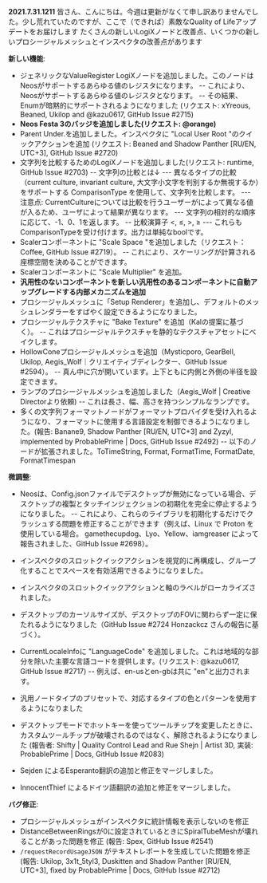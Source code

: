 **2021.7.31.1211**
皆さん、こんにちは。今週は更新がなくて申し訳ありませんでした。少し荒れていたのですが、ここで（できれば）素敵なQuality of Lifeアップデートをお届けします たくさんの新しいLogiXノードと改善点、いくつかの新しいプロシージャルメッシュとインスペクタの改善点があります

**新しい機能**:
- ジェネリックなValueRegister<T> LogiXノードを追加しました。このノードはNeosがサポートするあらゆる値のレジスタになります。
-- これにより、Neosがサポートするあらゆる値のレジスタとなります。
-- その結果、Enumが暗黙的にサポートされるようになりました (リクエスト: xYreous, Beaned, Ukilop and @kazu0617, GitHub Issue #2715)
- **Neos Festa 3のバッジを追加しました(リクエスト: @orange)**
- Parent Under.を追加しました。インスペクタに "Local User Root "のクイックアクションを追加 (リクエスト: Beaned and Shadow Panther [RU/EN, UTC+3], GitHub Issue #2720)
- 文字列を比較するためのLogiXノードを追加しました(リクエスト: runtime, GitHub Issue #2703)
-- 文字列の比較とは↓
--- 異なるタイプの比較（current culture, invariant culture, 大文字小文字を判別するか無視するか）をサポートする ComparisonType を使用して、文字列を比較します。
--- 注意点: CurrentCultureについては比較を行うユーザーがによって異なる値が入るため、ユーザによって結果が異なります。
--- 文字列の相対的な順序に応じて、-1、0、1を返します。
-- 比較演算子 <, ≤, >, ≥
--- これらもComparisonTypeを受け付けます。出力は単純なboolです。
- Scalerコンポーネントに "Scale Space "を追加しました（リクエスト：Coffee, GitHub Issue #2719）。
-- これにより、スケーリングが計算される座標空間を決めることができます。
- Scalerコンポーネントに "Scale Multiplier" を追加。
- **汎用性のないコンポーネントを新しい汎用性のあるコンポーネントに自動アップグレードする内部メカニズムを追加**
- プロシージャルメッシュに「Setup Renderer」を追加し、デフォルトのメッシュレンダラーをすばやく設定できるようになりました。
- プロシージャルテクスチャに "Bake Texture" を追加（Kalの提案に基づく）。
-- これはプロシージャルテクスチャを静的なテクスチャアセットにベイクします。
- HollowConeプロシージャルメッシュを追加（Mysticporo, GearBell, Ukilop, Aegis_Wolf｜クリエイティブディレクター、GitHub Issue #2594）。
-- 真ん中に穴が開いています。上下ともに内側と外側の半径を設定できます。
- ランプのプロシージャルメッシュを追加しました（Aegis_Wolf | Creative Directorより依頼)
-- これは長さ、幅、高さを持つシンプルなランプです。
- 多くの文字列フォーマットノードがフォーマットプロバイダを受け入れるようになり、フォーマットに使用する言語設定を制御できるようになりました。(報告: Banane9, Shadow Panther [RU/EN, UTC+3] and Zyzyl, implemented by ProbablePrime | Docs, GitHub Issue #2492)
-- 以下のノードが拡張されました。ToTimeString, Format, FormatTime, FormatDate, FormatTimespan

**微調整**:
- Neosは、Config.jsonファイルでデスクトップが無効になっている場合、デスクトップの複製とタッチインジェクションの初期化を完全に停止するようになりました。
-- これにより、これらのライブラリを初期化するだけでクラッシュする問題を修正することができます（例えば、Linux で Proton を使用している場合。 gamethecupdog、Lyo、Yellow、iamgreaser によって報告されました、GitHub Issue #2698）。
- インスペクタのスロットクイックアクションを視覚的に再構成し、グループ化することでスペースを有効活用できるようになりました。
- インスペクタのスロットクイックアクションと軸のラベルがローカライズされました。
- デスクトップのカーソルサイズが、デスクトップのFOVに関わらず一定に保たれるようになりました（GitHub Issue #2724 Honzackcz さんの報告に基づく）。
- CurrentLocaleInfoに "LanguageCode" を追加しました。これは地域的な部分を除いた主要な言語コードを提供します。(リクエスト: @kazu0617, GitHub Issue #2717)
-- 例えば、en-usとen-gbは共に "en"と出力されます。
- 汎用ノードタイプのプリセットで、対応するタイプの色とパターンを使用するようになりました
- デスクトップモードでホットキーを使ってツールチップを変更したときに、カスタムツールチップが破壊されるのではなく、解除されるようになりました (報告者: Shifty | Quality Control Lead and Rue Shejn | Artist 3D, 実装: ProbablePrime | Docs, GitHub Issue #2083)

- Sejden によるEsperanto翻訳の追加と修正をマージしました。
- InnocentThief によるドイツ語翻訳の追加と修正をマージしました。

**バグ修正**:
- プロシージャルメッシュがインスペクタに統計情報を表示しないのを修正
- DistanceBetweenRingsが0に設定されているときにSpiralTubeMeshが壊れることがあった問題を修正 (報告: Spex, GitHub Issue #2541)
- `/requestRecordUsageJSON` がテキストレポートを生成していた問題を修正 (報告: Ukilop, 3x1t_5tyl3, Duskitten and Shadow Panther [RU/EN, UTC+3], fixed by ProbablePrime | Docs, GitHub Issue #2712)
